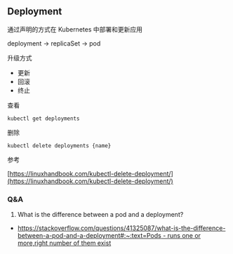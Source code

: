 ## Deployment

通过声明的方式在 Kubernetes 中部署和更新应用

deployment → replicaSet → pod

升级方式

- 更新
- 回滚
- 终止

查看

`kubectl get deployments`

删除

`kubectl delete deployments {name}`

参考

[https://linuxhandbook.com/kubectl-delete-deployment/](https://linuxhandbook.com/kubectl-delete-deployment/)


### Q&A
1. What is the difference between a pod and a deployment?
- [https://stackoverflow.com/questions/41325087/what-is-the-difference-between-a-pod-and-a-deployment#:~:text=Pods - runs one or more,right number of them exist](https://stackoverflow.com/questions/41325087/what-is-the-difference-between-a-pod-and-a-deployment#:~:text=Pods%20-%20runs%20one%20or%20more,right%20number%20of%20them%20exist)

